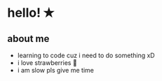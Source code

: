 # hello! ✭


## about me
- learning to code cuz i need to do something xD
- i love strawberries 🍓
- i am slow pls give me time
